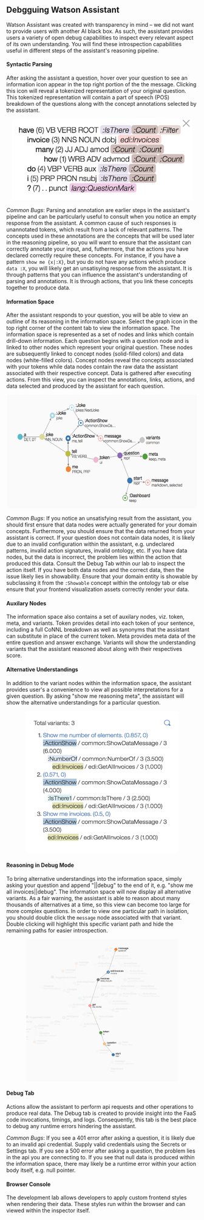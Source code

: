 ## Debgguing Watson Assistant

Watson Assistant was created with transparency in mind – we did not want to provide users with another AI black box. As such, the assistant provides users a variety of open debug capabilities to inspect every relevant aspect of its own understanding. You will find these introspection capabilities useful in different steps of the assistant's reasoning pipeline.

#### Syntactic Parsing

After asking the assistant a question, hover over your question to see an information icon appear in the top right portion of the the message. Clicking this icon will reveal a tokenized representation of your original question. This tokenized representation will contain a part of speech (POS) breakdown of the questions along with the concept annotations selected by the assistant. 

<p align="center"><img src="../Lab/assets/images/syntatic-parsing.png" width=475px height=215px></p>

*Common Bugs*: Parsing and annotation are earlier steps in the assistant's pipeline and can be particularly useful to consult when you notice an empty response from the assistant. A common cause of such responses is unannotated tokens, which result from a lack of relevant patterns. The concepts used in these annotations are the concepts that will be used later in the reasoning pipeline, so you will want to ensure that the assistant can correctly annotate your input, and, futhermore, that the actions you have declared correctly require these concepts. For instance, if you have a pattern `show me {x|:X}`, but you do not have any actions which produce `data :X`, you will likely get an unsatisying response from the assistant. It is through patterns that you can influence the assistant's understanding of parsing and annotations. It is through actions, that you link these concepts together to produce data.

#### Information Space

After the assistant responds to your question, you will be able to view an outline of its reasoning in the information space. Select the graph icon in the top right corner of the content tab to view the information space. The information space is represented as a set of nodes and links which contain drill-down information. Each question begins with a question node and is linked to other nodes which represent your original question. These nodes are subsequently linked to concept nodes (solid-filled colors) and data nodes (white-filled colors). Concept nodes reveal the concepts associated with your tokens while data nodes contain the raw data the assistant associated with their respective concept. Data is gathered after executing actions. From this view, you can inspect the annotations, links, actions, and data selected and produced by the assistant for each question.

<p align="center"><img src="../Lab/assets/images/information-space.png" width=500px height=300px></p>

*Common Bugs*: If you notice an unsatisfying result from the assistant, you should first ensure that data nodes were actually generated for your domain concepts. Furthermore, you should ensure that the data returned from your assistant is correct. If your question does not contain data nodes, it is likely due to an invalid configuration within the assistant, e.g. undeclared patterns, invalid action signatures, invalid ontology, etc. If you have data nodes, but the data is incorrect, the problem lies within the action that produced this data. Consult the Debug Tab within our lab to inspect the action itself. If you have both data nodes and the correct data, then the issue likely lies in showability. Ensure that your domain entity is showable by subclassing it from the `:Showable` concept within the ontology tab or else ensure that your frontend visualization assets correctly render your data. 

#### Auxilary Nodes

The information space also contains a set of auxilary nodes, viz. token, meta, and variants. Token provides detail into each token of your sentence, including a full CoNNL breakdown as well as synonyms that the assistant can substitute in place of the current token. Meta provides meta data of the entire question and answer exchange. Variants will show the understanding variants that the assistant reasoned about along with their respectives score.

#### Alternative Understandings

In addition to the variant nodes within the information space, the assistant provides user's a convenience to view all possible interpretations for a given question. By asking "show me reasoning meta", the assistant will show the alternative understandings for a particular question.

<p align="center"><img src="../Lab/assets/images/alternative-intrepretations.png" width=400px height=375px></p>

#### Reasoning in Debug Mode

To bring alternative understandings into the information space, simply asking your question and append "||debug" to the end of it, e.g. "show me all invoices||debug". The information space will now display all alternative variants. As a fair warning, the assistant is able to reason about many thousands of alternatives at a time, so this view can become too large for more complex questions. In order to view one particular path in isolation, you should double click the `message` node associated with that variant. Double clicking will highlight this specific variant path and hide the remaining paths for easier introspection.

<p align="center"><img src="../Lab/assets/images/alternative-path.png" width=400px height=375px></p>

#### Debug Tab

Actions allow the assistant to perform api requests and other operations to produce real data. The Debug tab is created to provide insight into the FaaS code invocations, timings, and logs. Consequently, this tab is the best place to debug any runtime errors hindering the assistant.

*Common Bugs*: If you see a 401 error after asking a question, it is likely due to an invalid api credential. Supply valid credentials using the Secrets or Settings tab. If you see a 500 error after asking a question, the problem lies in the api you are connecting to. If you see that null data is produced within the information space, there may likely be a runtime error within your action body itself, e.g. null pointer.

#### Browser Console

The development lab allows developers to apply custom frontend styles when rendering their data. These styles run within the browser and can viewed within the inspector itself.


